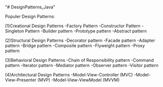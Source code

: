 "# DesignPatterns_Java" 

Populer Design Patterns:

  (1)Creational Design Patterns
       -Factory Pattern
       -Constructor Pattern
       -Singleton Pattern
       -Builder pattern
       -Prototype pattern
       -Abstract pattern
       
  (2)Structural Design Patterns
       -Decorator pattern
       -Facade pattern
       -Adapter pattern
       -Bridge pattern
       -Composite pattern
       -Flyweight pattern
       -Proxy pattern
   
  (3)Behavioral Design Patterns
       -Chain of Responsibility pattern
       -Command pattern
       -Iterator pattern
       -Mediator pattern
       -Observer pattern
       -Visitor pattern
   
  (4)Architectural Design Patterns
       -Model-View-Controller (MVC)
       -Model-View-Presenter (MVP)
       -Model-View-ViewModel (MVVM)
  
      
    
       
